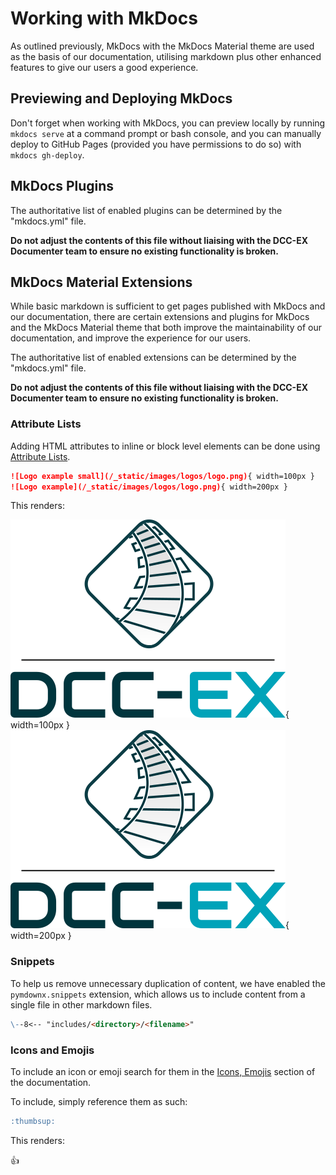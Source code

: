 # Working with MkDocs

As outlined previously, MkDocs with the MkDocs Material theme are used as the basis of our documentation, utilising markdown plus other enhanced features to give our users a good experience.

## Previewing and Deploying MkDocs

Don't forget when working with MkDocs, you can preview locally by running ``mkdocs serve`` at a command prompt or bash console, and you can manually deploy to GitHub Pages (provided you have permissions to do so) with ``mkdocs gh-deploy``.

## MkDocs Plugins

The authoritative list of enabled plugins can be determined by the "mkdocs.yml" file.

**Do not adjust the contents of this file without liaising with the DCC-EX Documenter team to ensure no existing functionality is broken.**

## MkDocs Material Extensions

While basic markdown is sufficient to get pages published with MkDocs and our documentation, there are certain extensions and plugins for MkDocs and the MkDocs Material theme that both improve the maintainability of our documentation, and improve the experience for our users.

The authoritative list of enabled extensions can be determined by the "mkdocs.yml" file.

**Do not adjust the contents of this file without liaising with the DCC-EX Documenter team to ensure no existing functionality is broken.**

### Attribute Lists

Adding HTML attributes to inline or block level elements can be done using [Attribute Lists](https://squidfunk.github.io/mkdocs-material/setup/extensions/python-markdown/?h=attr#attribute-lists).

```markdown
![Logo example small](/_static/images/logos/logo.png){ width=100px }
![Logo example](/_static/images/logos/logo.png){ width=200px }
```

This renders:

![Logo example small](/_static/images/logos/logo.png){ width=100px }
![Logo example](/_static/images/logos/logo.png){ width=200px }

### Snippets

To help us remove unnecessary duplication of content, we have enabled the ``pymdownx.snippets`` extension, which allows us to include content from a single file in other markdown files.

```markdown
\--8<-- "includes/<directory>/<filename>"
```

### Icons and Emojis

To include an icon or emoji search for them in the [Icons, Emojis](https://squidfunk.github.io/mkdocs-material/reference/icons-emojis/) section of the documentation.

To include, simply reference them as such:

```markdown
:thumbsup:
```

This renders:

:thumbsup:
